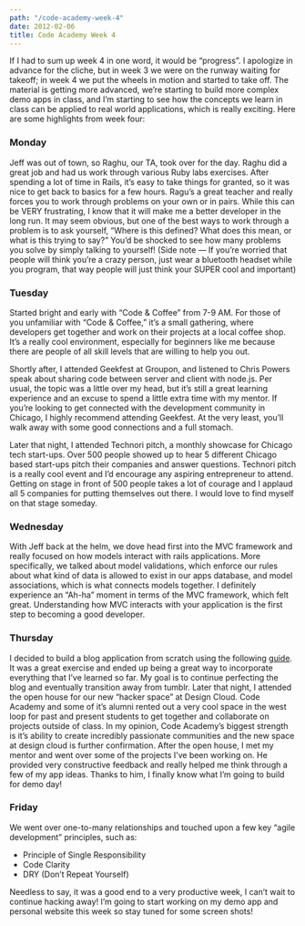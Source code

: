```yaml
---
path: "/code-academy-week-4"
date: 2012-02-06
title: Code Academy Week 4
---
```


If I had to sum up week 4 in one word, it would be “progress”. I apologize in advance for the cliche, but in week 3 we were on the runway waiting for takeoff; in week 4 we put the wheels in motion and started to take off. The material is getting more advanced, we’re starting to build more complex demo apps in class, and I’m starting to see how the concepts we learn in class can be applied to real world applications, which is really exciting. Here are some highlights from week four:

### Monday

Jeff was out of town, so Raghu, our TA, took over for the day. Raghu did a great job and had us work through various Ruby labs exercises. After spending  a lot of time in Rails, it’s easy to take things for granted, so it was nice to get back to basics for a few hours. Ragu’s a great teacher and really forces you to work through problems on your own or in pairs. While this can be VERY frustrating, I know that it will make me a better developer in the long run. It may seem obvious, but one of the best ways to work through a problem is to ask yourself, “Where is this defined? What does this mean, or what is this trying to say?” You’d be shocked to see how many problems you solve by simply talking to yourself! (Side note — If you’re worried that people will think you’re a crazy person, just wear a bluetooth headset while you program, that way people will just think your SUPER cool and important)

### Tuesday

Started bright and early with “Code & Coffee” from 7-9 AM. For those of you unfamiliar with “Code & Coffee,” it’s a small gathering, where developers get together and work on their projects at a local coffee shop. It’s a really cool environment, especially for beginners like me because there are people of all skill levels that are willing to help you out.

Shortly after, I attended Geekfest at Groupon, and listened to Chris Powers speak about sharing code between server and client with node.js. Per usual, the topic was a little over my head, but it’s still a great learning experience and an excuse to spend a little extra time with my mentor. If you’re looking to get connected with the development community in Chicago, I highly recommend attending Geekfest. At the very least, you’ll walk away with some good connections and a full stomach.

Later that night, I attended Technori pitch, a monthly showcase for Chicago tech start-ups. Over 500 people showed up to hear 5 different Chicago based start-ups pitch their companies and answer questions. Technori pitch is a really cool event and I’d encourage any aspiring entrepreneur to attend. Getting on stage in front of 500 people takes a lot of courage and I applaud all 5 companies for putting themselves out there. I would love to find myself on that stage someday.

### Wednesday

With Jeff back at the helm, we dove head first into the MVC framework and really focused on how models interact with rails applications. More specifically, we talked about model validations, which enforce our rules about what kind of data is allowed to exist in our apps database, and model associations, which is what connects models together. I definitely experience an “Ah-ha” moment in terms of the MVC framework, which felt great. Understanding how MVC interacts with your application is the first step to becoming a good developer.

### Thursday

I decided to build a blog application from scratch using the following [guide](http://guides.rubyonrails.org/getting_started.html).  It was a great exercise and ended up being a great way to incorporate everything that I’ve learned so far. My goal is to continue perfecting the blog and eventually transition away from tumblr.  Later that night, I attended the open house for our new “hacker space” at Design Cloud.  Code Academy and some of it’s alumni rented out a very cool space in the west loop for past and present students to get together and collaborate on projects outside of class. In my opinion, Code Academy’s biggest strength is it’s ability to create incredibly passionate communities and the new space at design cloud is further confirmation. After the open house, I met my mentor and went over some of the projects I’ve been working on. He provided very constructive feedback and really helped me think through a few of my app ideas. Thanks to him, I finally know what I’m going to build for demo day!


### Friday

We went over one-to-many relationships and touched upon a few key “agile development” principles, such as:

- Principle of Single Responsibility
- Code Clarity
- DRY (Don’t Repeat Yourself)

Needless to say, it was a good end to a very productive week, I can’t wait to continue hacking away! I’m going to start working on my demo app and personal website this week so stay tuned for some screen shots!
